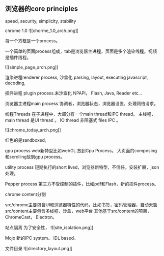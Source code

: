 ## 浏览器的core principles
speed, security, simplicity, stability


chrome 1.0
![[chorme_1.0_arch.png]]

每一个方框是一个process。

一个简单的页面process组成，tab是浏览器主进程，页面是多个渲染线程，视频是插件线程。

![[simple_page_arch.png]]

渲染进程renderer process, 沙盒化
parsing, layout, executing javascript, decoding,

插件进程 plugin process.未沙盒化
 NPAPI， Flash, Java, Reader etc...

浏览器主进程main process
协调者，浏览器状态，浏览器设置，处理网络请求。

线程Threads
在子进程中，大部分有一个main thread和IPC thread。
主线程，main thread 是UI thread 。 IO thread 非阻塞式 files IPC 。

![[chrome_today_arch.png]]

红色的是sandboxed，

gpu process
web新特型比如webGL 放到Gpu Process。
大页面的composing和scrolling放到gpu process。

utility process
短期执行的short lived，浏览器新特型，不信任。安装扩展，json处理。

Pepper process
第三方不受控制的插件，比如pdf和Flash，新的插件process。

chrome content分割

src/chrome主要包含UI和浏览器特性的代码，比如书签，密码管理器，自动天窗
src/content主要包含多线程，沙盒，web平台
其他基于src/content的项目，ChromeCast， Electron。


站点隔离
为了安全性，
![[site_isolation.png]]


Mojo
新的IPC system。
IDL based。


文件目录
![[directory_layout.png]]